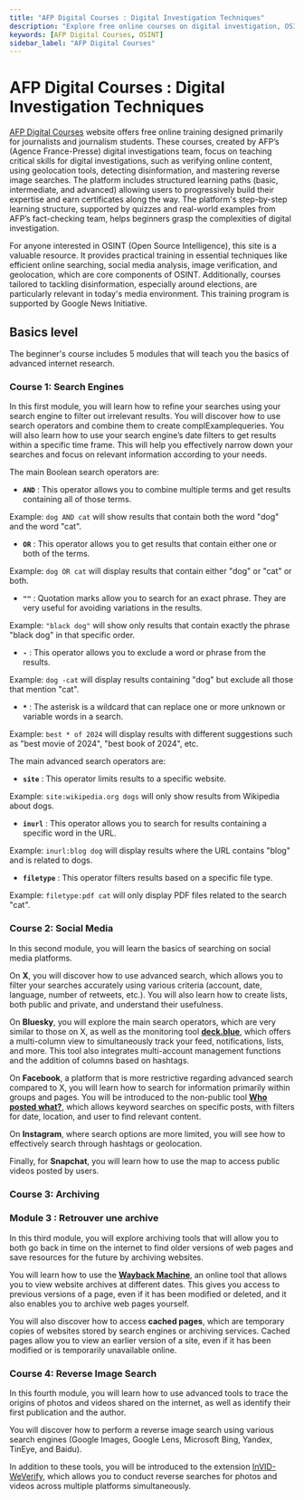 ```yaml
---
title: "AFP Digital Courses : Digital Investigation Techniques"
description: "Explore free online courses on digital investigation, OSINT, and fact-checking, designed by AFP. Learn skills like image verification, geolocation, and detecting disinformation."
keywords: [AFP Digital Courses, OSINT]
sidebar_label: "AFP Digital Courses"
---
```


# AFP Digital Courses : Digital Investigation Techniques

[AFP Digital Courses](https://digitalcourses.afp.com/) website offers free online training designed primarily for journalists and journalism students. These courses, created by AFP’s (Agence France-Presse) digital investigations team, focus on teaching critical skills for digital investigations, such as verifying online content, using geolocation tools, detecting disinformation, and mastering reverse image searches. The platform includes structured learning paths (basic, intermediate, and advanced) allowing users to progressively build their expertise and earn certificates along the way. The platform's step-by-step learning structure, supported by quizzes and real-world examples from AFP’s fact-checking team, helps beginners grasp the complexities of digital investigation​.

For anyone interested in OSINT (Open Source Intelligence), this site is a valuable resource. It provides practical training in essential techniques like efficient online searching, social media analysis, image verification, and geolocation, which are core components of OSINT. Additionally, courses tailored to tackling disinformation, especially around elections, are particularly relevant in today's media environment. This training program is supported by Google News Initiative.

## Basics level

The beginner's course includes 5 modules that will teach you the basics of advanced internet research.

### Course 1: Search Engines

In this first module, you will learn how to refine your searches using your search engine to filter out irrelevant results. You will discover how to use search operators and combine them to create complExamplequeries. You will also learn how to use your search engine’s date filters to get results within a specific time frame. This will help you effectively narrow down your searches and focus on relevant information according to your needs.

The main Boolean search operators are:

- **`AND`** : This operator allows you to combine multiple terms and get results containing all of those terms.

Example: `dog AND cat` will show results that contain both the word "dog" and the word "cat".

- **`OR`** : This operator allows you to get results that contain either one or both of the terms.

Example: `dog OR cat` will display results that contain either "dog" or "cat" or both.

- **`""`** : Quotation marks allow you to search for an exact phrase. They are very useful for avoiding variations in the results.

Example: `"black dog"` will show only results that contain exactly the phrase "black dog" in that specific order.

- **`-`** : This operator allows you to exclude a word or phrase from the results.

Example: `dog -cat` will display results containing "dog" but exclude all those that mention "cat".

- **`*`** : The asterisk is a wildcard that can replace one or more unknown or variable words in a search.

Example: `best * of 2024` will display results with different suggestions such as "best movie of 2024", "best book of 2024", etc.

The main advanced search operators are:

- **`site`** : This operator limits results to a specific website.

Example: `site:wikipedia.org dogs` will only show results from Wikipedia about dogs.

- **`inurl`** : This operator allows you to search for results containing a specific word in the URL.

Example: `inurl:blog dog` will display results where the URL contains "blog" and is related to dogs.

- **`filetype`** : This operator filters results based on a specific file type.

Example: `filetype:pdf cat` will only display PDF files related to the search "cat".

### Course 2: Social Media

In this second module, you will learn the basics of searching on social media platforms.

On **X**, you will discover how to use advanced search, which allows you to filter your searches accurately using various criteria (account, date, language, number of retweets, etc.). You will also learn how to create lists, both public and private, and understand their usefulness.

On **Bluesky**, you will explore the main search operators, which are very similar to those on X, as well as the monitoring tool **[deck.blue](https://deck.blue/)**, which offers a multi-column view to simultaneously track your feed, notifications, lists, and more. This tool also integrates multi-account management functions and the addition of columns based on hashtags.

On **Facebook**, a platform that is more restrictive regarding advanced search compared to X, you will learn how to search for information primarily within groups and pages. You will be introduced to the non-public tool **[Who posted what?](https://whopostedwhat.com/)**, which allows keyword searches on specific posts, with filters for date, location, and user to find relevant content.

On **Instagram**, where search options are more limited, you will see how to effectively search through hashtags or geolocation.

Finally, for **Snapchat**, you will learn how to use the map to access public videos posted by users.

### Course 3: Archiving

### Module 3 : Retrouver une archive

In this third module, you will explore archiving tools that will allow you to both go back in time on the internet to find older versions of web pages and save resources for the future by archiving websites.

You will learn how to use the **[Wayback Machine](https://web.archive.org/)**, an online tool that allows you to view website archives at different dates. This gives you access to previous versions of a page, even if it has been modified or deleted, and it also enables you to archive web pages yourself.

You will also discover how to access **cached pages**, which are temporary copies of websites stored by search engines or archiving services. Cached pages allow you to view an earlier version of a site, even if it has been modified or is temporarily unavailable online.

### Course 4: Reverse Image Search

In this fourth module, you will learn how to use advanced tools to trace the origins of photos and videos shared on the internet, as well as identify their first publication and the author.

You will discover how to perform a reverse image search using various search engines (Google Images, Google Lens, Microsoft Bing, Yandex, TinEye, and Baidu).

In addition to these tools, you will be introduced to the extension [InVID-WeVerify](https://chromewebstore.google.com/detail/fake-news-debunker-by-inv/mhccpoafgdgbhnjfhkcmgknndkeenfhe?hl=en), which allows you to conduct reverse searches for photos and videos across multiple platforms simultaneously.
